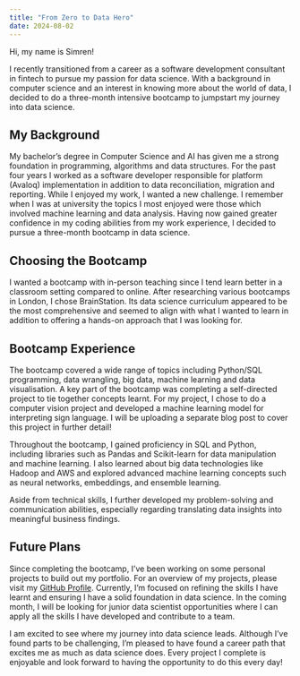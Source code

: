 ```yaml
---
title: "From Zero to Data Hero"
date: 2024-08-02
---
```


Hi, my name is Simren! 

I recently transitioned from a career as a software development consultant in fintech to pursue my passion for data science. With a background in computer science and an interest in knowing more about the world of data, I decided to do a three-month intensive bootcamp to jumpstart my journey into data science.

## My Background

My bachelor’s degree in Computer Science and AI has given me a strong foundation in programming, algorithms and data structures. For the past four years I worked as a software developer responsible for platform (Avaloq) implementation in addition to data reconciliation, migration and reporting. While I enjoyed my work, I wanted a new challenge. I remember when I was at university the topics I most enjoyed were those which involved machine learning and data analysis. Having now gained greater confidence in my coding abilities from my work experience, I decided to pursue a three-month bootcamp in data science. 

## Choosing the Bootcamp

I wanted a bootcamp with in-person teaching since I tend learn better in a classroom setting compared to online. After researching various bootcamps in London, I chose BrainStation. Its data science curriculum appeared to be the most comprehensive and seemed to align with what I wanted to learn in addition to offering a hands-on approach that I was looking for.

## Bootcamp Experience

The bootcamp covered a wide range of topics including Python/SQL programming, data wrangling, big data, machine learning and data visualisation. A key part of the bootcamp was completing a self-directed project to tie together concepts learnt. For my project, I chose to do a computer vision project and developed a machine learning model for interpreting sign language. I will be uploading a separate blog post to cover this project in further detail! 

Throughout the bootcamp, I gained proficiency in SQL and Python, including libraries such as Pandas and Scikit-learn for data manipulation and machine learning. I also learned about big data technologies like Hadoop and AWS and explored advanced machine learning concepts such as neural networks, embeddings, and ensemble learning.

Aside from technical skills, I further developed my problem-solving and communication abilities, especially regarding translating data insights into meaningful business findings. 


## Future Plans

Since completing the bootcamp, I’ve been working on some personal projects to build out my portfolio. For an overview of my projects, please visit my [GitHub Profile](https://github.com/simrenbasra).
Currently, I’m focused on refining the skills I have learnt and ensuring I have a solid foundation in data science. In the coming month, I will be looking for junior data scientist opportunities where I can apply all the skills I have developed and contribute to a team.

I am excited to see where my journey into data science leads. Although I’ve found parts to be challenging, I’m pleased to have found a career path that excites me as much as data science does. Every project I complete is enjoyable and look forward to having the opportunity to do this every day!



